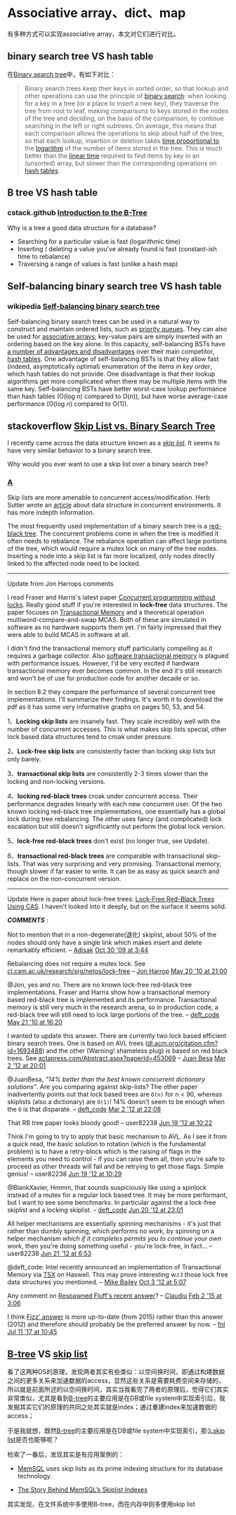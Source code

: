 # Associative array、dict、map

有多种方式可以实现associative array，本文对它们进行对比。

## binary search tree VS hash table

在[Binary search tree](https://en.wikipedia.org/wiki/Binary_search_tree)中，有如下对比：

> Binary search trees keep their keys in sorted order, so that lookup and other operations can use the principle of [binary search](https://en.wikipedia.org/wiki/Binary_search): when looking for a key in a tree (or a place to insert a new key), they traverse the tree from root to leaf, making comparisons to keys stored in the nodes of the tree and deciding, on the basis of the comparison, to continue searching in the left or right subtrees. On average, this means that each comparison allows the operations to skip about half of the tree, so that each lookup, insertion or deletion takes [time proportional to](https://en.wikipedia.org/wiki/Time_complexity) the [logarithm](https://en.wikipedia.org/wiki/Logarithm) of the number of items stored in the tree. This is much better than the [linear time](https://en.wikipedia.org/wiki/Linear_time) required to find items by key in an (unsorted) array, but slower than the corresponding operations on [hash tables](https://en.wikipedia.org/wiki/Hash_table).



## B tree VS hash table

### cstack.github [Introduction to the B-Tree](https://cstack.github.io/db_tutorial/parts/part7.html)

Why is a tree a good data structure for a database?

- Searching for a particular value is fast (logarithmic time)
- Inserting / deleting a value you’ve already found is fast (constant-ish time to rebalance)
- Traversing a range of values is fast (unlike a hash map)



## Self-balancing binary search tree VS hash table

### wikipedia [Self-balancing binary search tree](https://en.wikipedia.org/wiki/Self-balancing_binary_search_tree)

Self-balancing binary search trees can be used in a natural way to construct and maintain ordered lists, such as [priority queues](https://en.wikipedia.org/wiki/Priority_queue). They can also be used for [associative arrays](https://en.wikipedia.org/wiki/Associative_array); key-value pairs are simply inserted with an ordering based on the key alone. In this capacity, self-balancing BSTs have [a number of advantages and disadvantages](https://en.wikipedia.org/wiki/Associative_array#Efficient_representations) over their main competitor, [hash tables](https://en.wikipedia.org/wiki/Hash_table). One advantage of self-balancing BSTs is that they allow fast (indeed, asymptotically optimal) enumeration of the items *in key order*, which hash tables do not provide. One disadvantage is that their lookup algorithms get more complicated when there may be multiple items with the same key. Self-balancing BSTs have better worst-case lookup performance than hash tables (O(log n) compared to O(n)), but have worse average-case performance (O(log n) compared to O(1)).











## stackoverflow [Skip List vs. Binary Search Tree](https://stackoverflow.com/questions/256511/skip-list-vs-binary-search-tree)

I recently came across the data structure known as a [*skip list*](http://en.wikipedia.org/wiki/Skip_list). It seems to have very similar behavior to a binary search tree.

Why would you ever want to use a skip list over a binary search tree?



### [A](https://stackoverflow.com/a/260277)

Skip lists are more amenable to concurrent access/modification. Herb Sutter wrote an [article](http://www.ddj.com/hpc-high-performance-computing/208801371) about data structure in concurrent environments. It has more indepth information.

The most frequently used implementation of a binary search tree is a [red-black tree](http://en.wikipedia.org/wiki/Red-black_tree). The concurrent problems come in when the tree is modified it often needs to rebalance. The rebalance operation can affect large portions of the tree, which would require a mutex lock on many of the tree nodes. Inserting a node into a skip list is far more localized, only nodes directly linked to the affected node need to be locked.

------

Update from Jon Harrops comments

I read Fraser and Harris's latest paper [Concurrent programming without locks](http://www.cl.cam.ac.uk/netos/papers/2007-cpwl.pdf). Really good stuff if you're interested in **lock-free** data structures. The paper focuses on [Transactional Memory](http://en.wikipedia.org/wiki/Transactional_memory) and a theoretical operation multiword-compare-and-swap MCAS. Both of these are simulated in software as no hardware supports them yet. I'm fairly impressed that they were able to build MCAS in software at all.

I didn't find the transactional memory stuff particularly compelling as it requires a garbage collector. Also [software transactional memory](http://en.wikipedia.org/wiki/Software_transactional_memory) is plagued with performance issues. However, I'd be very excited if hardware transactional memory ever becomes common. In the end it's still research and won't be of use for production code for another decade or so.

In section 8.2 they compare the performance of several concurrent tree implementations. I'll summarize their findings. It's worth it to download the pdf as it has some very informative graphs on pages 50, 53, and 54.

1、**Locking skip lists** are insanely fast. They scale incredibly well with the number of concurrent accesses. This is what makes skip lists special, other lock based data structures tend to croak under pressure.

2、**Lock-free skip lists** are consistently faster than locking skip lists but only barely.

3、**transactional skip lists** are consistently 2-3 times slower than the locking and non-locking versions.

4、**locking red-black trees** croak under concurrent access. Their performance degrades linearly with each new concurrent user. Of the two known locking red-black tree implementations, one essentially has a global lock during tree rebalancing. The other uses fancy (and complicated) lock escalation but still doesn't significantly out perform the global lock version.

5、**lock-free red-black trees** don't exist (no longer true, see Update).

6、**transactional red-black trees** are comparable with transactional skip-lists. That was very surprising and very promising. Transactional memory, though slower if far easier to write. It can be as easy as quick search and replace on the non-concurrent version.

------

Update
Here is paper about lock-free trees: [Lock-Free Red-Black Trees Using CAS](http://www.cs.umanitoba.ca/~hacamero/Research/RBTreesKim.pdf).
I haven't looked into it deeply, but on the surface it seems solid.



***COMMENTS*** : 

Not to mention that in a non-degenerate(退化) skiplist, about 50% of the nodes should only have a single link which makes insert and delete remarkably efficient. – [Adisak](https://stackoverflow.com/users/14904/adisak) [Oct 30 '09 at 3:44](https://stackoverflow.com/questions/256511/skip-list-vs-binary-search-tree#comment1518521_260277)



Rebalancing does not require a mutex lock. See [cl.cam.ac.uk/research/srg/netos/lock-free](http://www.cl.cam.ac.uk/research/srg/netos/lock-free/) – [Jon Harrop](https://stackoverflow.com/users/13924/jon-harrop) [May 20 '10 at 21:00](https://stackoverflow.com/questions/256511/skip-list-vs-binary-search-tree#comment2924085_260277)



@Jon, yes and no. There are no known lock-free red-black tree implementations. Fraser and Harris show how a transactional memory based red-black tree is implemented and its performance. Transactional memory is still very much in the research arena, so in production code, a red-black tree will still need to lock large portions of the tree. – [deft_code](https://stackoverflow.com/users/28817/deft-code) [May 21 '10 at 16:20](https://stackoverflow.com/questions/256511/skip-list-vs-binary-search-tree#comment2931059_260277)



I wanted to update this answer. There are currently two lock based efficient binary search trees. One is based on AVL trees ([dl.acm.org/citation.cfm?id=1693488](http://dl.acm.org/citation.cfm?id=1693488)) and the other (Warning! shameless plug) is based on red black trees. See [actapress.com/Abstract.aspx?paperId=453069](http://www.actapress.com/Abstract.aspx?paperId=453069) – [Juan Besa](https://stackoverflow.com/users/72369/juan-besa) [Mar 2 '12 at 20:01](https://stackoverflow.com/questions/256511/skip-list-vs-binary-search-tree#comment12087389_260277)



@JuanBesa, *"14% better than the best known concurrent dictionary solutions"*. Are you comparing against skip-lists? The other paper inadvertently points out that lock based trees are `O(n)` for n < 90, whereas skiplists (also a dictionary) are `O(1)`! 14% doesn't seem to be enough when the `O` is that disparate. – [deft_code](https://stackoverflow.com/users/28817/deft-code) [Mar 2 '12 at 22:08](https://stackoverflow.com/questions/256511/skip-list-vs-binary-search-tree#comment12089713_260277) 



That RB tree paper looks bloody good! – user82238 [Jun 19 '12 at 10:22](https://stackoverflow.com/questions/256511/skip-list-vs-binary-search-tree#comment14534999_260277)



Think I'm going to try to apply that basic mechanism to AVL. As I see it from a quick read, the basic solution to rotation (which is the fundamental problem) is to have a retry-block which is the raising of flags in the elements you need to control - if you can raise them all, then you're safe to proceed as other threads will fail and be retrying to get those flags. Simple genius! – user82238 [Jun 19 '12 at 10:29](https://stackoverflow.com/questions/256511/skip-list-vs-binary-search-tree#comment14535161_260277)



@BlankXavier, Hmmm, that sounds suspiciously like using a spinlock instead of a mutex for a regular lock based tree. It may be more performant, but I want to see some benchmarks. In particular against the a lock-free skiplist and a locking skiplist. – [deft_code](https://stackoverflow.com/users/28817/deft-code) [Jun 20 '12 at 23:01](https://stackoverflow.com/questions/256511/skip-list-vs-binary-search-tree#comment14585404_260277)



All helper mechanisms are essentially spinning mechanisms - it's just that rather than dumbly spinning, which performs no work, by spinning on a helper mechanism *which if it completes permits you to continue your own work*, then you're doing something useful - you're lock-free, in fact... – user82238 [Jun 21 '12 at 6:53](https://stackoverflow.com/questions/256511/skip-list-vs-binary-search-tree#comment14590975_260277) 



@deft_code: Intel recently announced an implementation of Transactional Memory via [TSX](http://software.intel.com/en-us/blogs/2012/02/07/transactional-synchronization-in-haswell) on Haswell. This may prove interesting w.r.t those lock free data structures you mentioned. – [Mike Bailey](https://stackoverflow.com/users/312124/mike-bailey) [Oct 3 '12 at 5:07](https://stackoverflow.com/questions/256511/skip-list-vs-binary-search-tree#comment17149192_260277) 



Any comment on [Respawned Fluff's recent answer](http://stackoverflow.com/a/28270537/15055)? – [Claudiu](https://stackoverflow.com/users/15055/claudiu) [Feb 2 '15 at 3:06](https://stackoverflow.com/questions/256511/skip-list-vs-binary-search-tree#comment44896772_260277)



I think [Fizz' answer](https://stackoverflow.com/a/28270537/1847419) is more up-to-date (from 2015) rather than this answer (2012) and therefore should probably be the preferred answer by now. – [fnl](https://stackoverflow.com/users/1847419/fnl) [Jul 11 '17 at 10:45](https://stackoverflow.com/questions/256511/skip-list-vs-binary-search-tree#comment77038160_260277)







## [B-tree](https://en.wikipedia.org/wiki/B-tree) VS [skip list](https://en.wikipedia.org/wiki/Skip_list)

看了这两种DS的原理，发现两者其实有些类似：以空间换时间，即通过构建数据之间的更多关系来加速数据的access，显然这些关系是需要耗费空间来存储的，所以就是前面所述的以空间换时间，其实当我看完了两者的原理后，觉得它们其实非常类似，尤其是看到[B-tree](https://en.wikipedia.org/wiki/B-tree)的主要应用是在DB或file system中实现索引后，我发掘其实它们的原理的共同之处其实就是index；通过重建index来加速数据的access；

于是我就想，既然[B-tree](https://en.wikipedia.org/wiki/B-tree)的主要应用是在DB或file system中实现索引，那么[skip list](https://en.wikipedia.org/wiki/Skip_list)是否也能够呢？

检索了一番后，发现其实是有应用案例的：

- [MemSQL](https://en.wikipedia.org/wiki/MemSQL) uses skip lists as its prime indexing structure for its database technology.

- [The Story Behind MemSQL’s Skiplist Indexes](https://www.memsql.com/blog/what-is-skiplist-why-skiplist-index-for-memsql/)



其实发现，在文件系统中多使用B-tree，而在内存中则多使用skip list